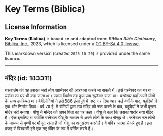 # Key Terms (Biblica)

## License Information

**Key Terms (Biblica)** is based on and adapted from: _Biblica Bible Dictionary_, [Biblica, Inc.](https://www.biblica.com/), 2023, which is licensed under a [CC BY-SA 4.0 license](https://creativecommons.org/licenses/by-sa/4.0/legalcode.en).

This markdown version (created `2025-10-20`) is provided under the same license.



--------------------------------

## मंदिर (id: 183311)

यरूशलेम की वह इमारत जहां लोग अप्रमेश्वर की आराधना करने जा सकते थे। इसे परमेश्वर का घर या यहोवा का घर भी कहा जाता था। पहला निर्माण तब हुआ जब सुलैमान राजा था। परमेश्वर वहाँ अपने लोगों के साथ उपस्थित था। बेबीलोनियों ने इसे 586 ईसा पूर्व में नष्ट कर दिया था। कई वर्षों के बाद, यहूदियों ने एक और निर्माण किया। वर्ष 70 ई. में रोमियों द्वारा उस मंदिर को नष्ट करने के बाद, यहूदियों ने कभी दूसरा मंदिर नहीं बनाया। यीशु ने मन्दिर को अपने पिता का घर कहा। यीशु ने कहा कि उसका शरीर नया मंदिर है। ऐसा इसलिए था क्योंकि परमेश्वर यीशु के माध्यम से अपने लोगों के साथ मौजूद थे। परमेश्वर उन लोगों के माध्यम से पृथ्वी पर मौजूद रहता है जो यीशु का अनुसरण करते हैं। वे पवित्र आत्मा से भरे हुए हैं। इस वजह से विश्वासी इसे एक नए मंदिर के रूप में वर्णित करते हैं।


